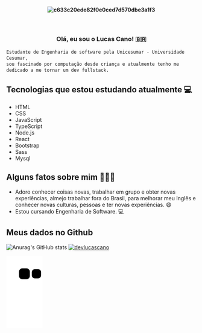 <h4 align="center">
 
![c633c20ede82f0e0ced7d570dbe3a1f3](https://user-images.githubusercontent.com/70382532/138322189-2db8df52-9dcb-40a0-88a8-c365466bd33d.gif)

<h3 align="center">  <br>

Olá, eu sou o Lucas Cano! 🇧🇷
<br>

</h3>

```
Estudante de Engenharia de software pela Unicesumar - Universidade Cesumar, 
sou fascinado por computação desde criança e atualmente tenho me dedicado a me tornar um dev fullstack.
```
## Tecnologias que estou estudando atualmente 💻

  - HTML
  - CSS
  - JavaScript
  - TypeScript
  - Node.js
  - React
  - Bootstrap
  - Sass
  - Mysql

## Alguns fatos sobre mim 👨🏻‍💻

- Adoro conhecer coisas novas, trabalhar em grupo e obter novas experiências, almejo trabalhar fora do Brasil, para melhorar meu Inglês e conhecer novas culturas, pessoas e ter novas experiências. 😄
- Estou cursando Engenharia de Software. 💻

## Meus dados no Github

<!-- <span style="height ">
![Anurag's GitHub stats](https://github-readme-stats.vercel.app/api?username=devlucascano&show_icons=true&theme=tokyonight)
</span> -->

![Anurag's GitHub stats](https://github-readme-stats.vercel.app/api?username=devlucascano&show_icons=true&theme=tokyonight)
[![devlucascano](https://github-readme-stats.vercel.app/api/top-langs/?username=devlucascano&hide=html&layout=compact=true&theme=tokyonight)](https://github.com/devlucascano/)
<!-- ![Top Langs](https://github-readme-stats.vercel.app/api/top-langs/?username=devlucascano&layout=compact&theme=tokyonight) -->
![Snake animation](https://github.com/rafaballerini/rafaballerini/blob/output/github-contribution-grid-snake.svg)


